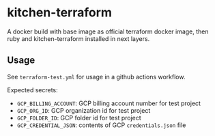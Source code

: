 # kitchen-terraform
A docker build with base image as official terraform docker image, then ruby and kitchen-terraform installed in next layers.

## Usage

See `terraform-test.yml` for usage in a github actions workflow.

Expected secrets:
* `GCP_BILLING_ACCOUNT`: GCP billing account number for test project
* `GCP_ORG_ID`: GCP organization id for test project
* `GCP_FOLDER_ID`: GCP folder id for test project
* `GCP_CREDENTIAL_JSON`: contents of GCP `credentials.json` file
